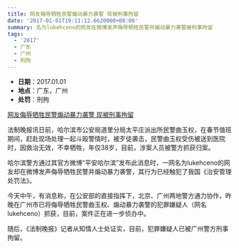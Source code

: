 ```yaml
---
title: 网友侮辱牺牲民警煽动暴力袭警 现被刑事拘留
date: '2017-01-01T19:11:12.6620000+08:00'
summary: 名为lukehceno的网友在微博发声侮辱牺牲民警并煽动暴力袭警被刑事拘留
tags:
  - '2017'
  - 广东
  - 广州
  - 刑拘
---
```

* **日期**：2017.01.01
* **地点**：广东，广州
* **处罚**：刑拘

[网友侮辱牺牲民警煽动暴力袭警 现被刑事拘留](http://news.sohu.com/20170129/n479688861.shtml)

法制晚报讯日前，哈尔滨市公安局道里分局太平庄派出所民警曲玉权，在春节值班期间，赶赴现场处理一起斗殴警情时，被歹徒袭击，民警曲玉权受伤被送到医院时，因救治无效，不幸牺牲，年仅38岁，目前，涉案人员被警方抓获归案。

哈尔滨警方通过其官方微博“平安哈尔滨”发布此消息时，一网名为lukehceno的网友却在微博发声侮辱牺牲民警并煽动暴力袭警，其行为已经触犯了我国《治安管理处罚法》。

今天中午，有消息称，在公安部的直接指挥下，北京、广州两地警方通力协作，昨晚在广州市已将侮辱牺牲民警曲玉权、煽动暴力袭警的犯罪嫌疑人（网名lukehceno）抓获，目前，案件正在进一步侦办中。

随后，《法制晚报》记者从知情人士处证实，目前，犯罪嫌疑人已被广州警方刑事拘留。